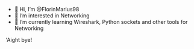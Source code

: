 - 👋 Hi, I’m @FlorinMarius98
- 👀 I’m interested in Networking
- 🌱 I’m currently learning Wireshark, Python sockets and other tools for Networking

'Aight bye!
